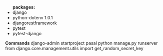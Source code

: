 <ul>
<b>packages:</b>
<li>django </li>
<li>python-dotenv 1.0.1</li>
<li>djangorestframework</li>
<li>pytest</li>
<li>pytest-django</li>
</ul>

<b>Commands</b>
django-admin startproject pasal
python manage.py runserver
from django.core.management.utils import get_random_secret_key
